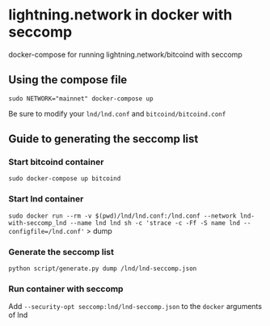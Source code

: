 # lightning.network in docker with seccomp

docker-compose for running lightning.network/bitcoind with seccomp

## Using the compose file

`sudo NETWORK="mainnet" docker-compose up`

Be sure to modify your `lnd/lnd.conf` and `bitcoind/bitcoind.conf`

## Guide to generating the seccomp list

### Start bitcoind container

`sudo docker-compose up bitcoind`

### Start lnd container

`sudo docker run --rm -v $(pwd)/lnd/lnd.conf:/lnd.conf --network lnd-with-seccomp_lnd --name lnd lnd sh -c 'strace -c -Ff -S name lnd --configfile=/lnd.conf'` > dump

### Generate the seccomp list

`python script/generate.py dump /lnd/lnd-seccomp.json`

### Run container with seccomp

Add `--security-opt seccomp:lnd/lnd-seccomp.json` to the `docker` arguments of lnd
